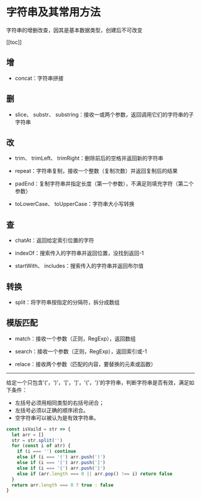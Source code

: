 # 字符串及其常用方法

字符串的增删改查，因其是基本数据类型，创建后不可改变

[[toc]]

## 增

- concat：字符串拼接

## 删

- slice、 substr、 substring：接收一或两个参数，返回调用它们的字符串的子字符串

## 改

- trim、 trimLeft、 trimRight：删除前后的空格并返回新的字符串

- repeat：字符串复制，接收一个整数（复制次数）并返回复制后的结果

- padEnd：复制字符串并指定长度（第一个参数），不满足则填充字符（第二个参数）

- toLowerCase、 toUpperCase：字符串大小写转换

## 查

- chatAt：返回给定索引位置的字符

- indexOf：搜索传入的字符串并返回位置，没找到返回-1

- startWith、 includes：搜索传入的字符串并返回布尔值

## 转换

- split：将字符串按指定的分隔符，拆分成数组

## 模版匹配

- match：接收一个参数（正则，RegExp），返回数组

- search：接收一个参数（正则，RegExp），返回索引或-1

- relace：接收两个参数（匹配的内容，要替换的元素或函数）

---

给定一个只包含'('，')'，'['，']'，'{'，'}'的字符串，判断字符串是否有效，满足如下条件：

- 左括号必须用相同类型的右括号闭合；
- 左括号必须以正确的顺序闭合。
- 空字符串可以被认为是有效字符串。

```js
const isVaild = str => {
  let arr = []
  str = str.split('')
  for (const i of atr) {
    if (i === '') continue
    else if (i === '(') arr.push(')')
    else if (i === '[') arr.push(']')
    else if (i === '{') arr.push('}')
    else if (arr.length === 0 || arr.pop() !== i) return false
  }
  return arr.length === 0 ? true : false
}
```
